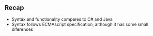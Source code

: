 ## Recap

* Syntax and functionality compares to C# and Java
* Syntax follows ECMAscript specification, although it has some small diferences
